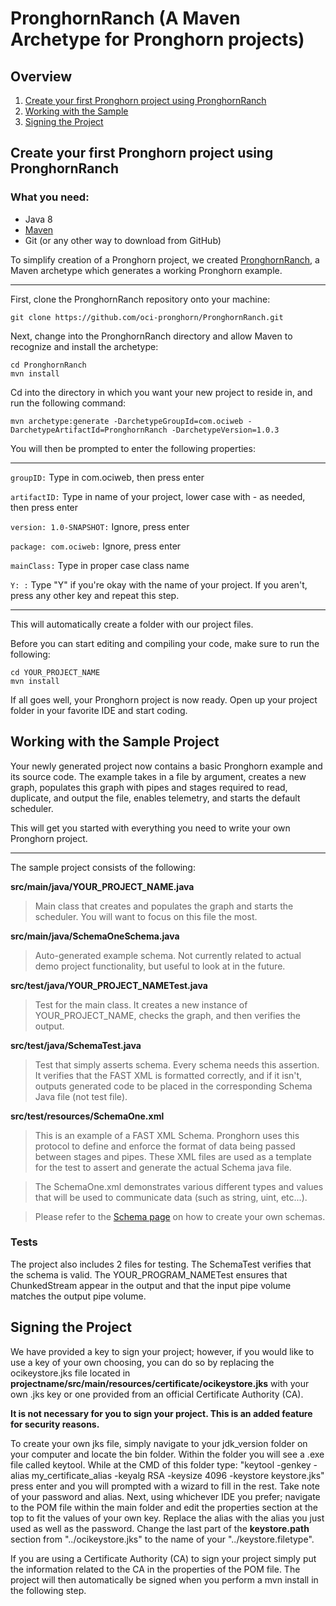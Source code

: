 # PronghornRanch (A Maven Archetype for Pronghorn projects)

## Overview
1. [Create your first Pronghorn project using PronghornRanch](#create-your-first-pronghorn-project-using-pronghornranch)
2. [Working with the Sample](#working-with-the-sample-project)
3. [Signing the Project](#signing-the-project)

## Create your first Pronghorn project using PronghornRanch

### What you need:
* Java 8
* [Maven](https://maven.apache.org/)
* Git (or any other way to download from GitHub)

To simplify creation of a Pronghorn project, we created [PronghornRanch](https://github.com/oci-pronghorn/PronghornRanch), a Maven archetype which generates a working Pronghorn example.

***


First, clone the PronghornRanch repository onto your machine:

    git clone https://github.com/oci-pronghorn/PronghornRanch.git

Next, change into the PronghornRanch directory and allow Maven to recognize and install the archetype:

    cd PronghornRanch
    mvn install

Cd into the directory in which you want your new project to reside in, and run the following command:

    mvn archetype:generate -DarchetypeGroupId=com.ociweb -DarchetypeArtifactId=PronghornRanch -DarchetypeVersion=1.0.3

You will then be prompted to enter the following properties:

***

```groupID:``` Type in com.ociweb, then press enter

```artifactID:``` Type in name of your project, lower case with - as needed, then press enter

```version: 1.0-SNAPSHOT:``` Ignore, press enter

```package: com.ociweb:``` Ignore, press enter

```mainClass:``` Type in proper case class name

```Y: :``` Type "Y" if you're okay with the name of your project. If you aren't, press any other key and repeat this step.
***

This will automatically create a folder with our project files.

Before you can start editing and compiling your code, make sure to run the following:

    cd YOUR_PROJECT_NAME
    mvn install

If all goes well, your Pronghorn project is now ready. Open up your project folder in your favorite IDE and start coding.

## Working with the Sample Project
Your newly generated project now contains a basic Pronghorn example and its source code. The example takes in a file by argument, creates a new graph, populates this graph with pipes and stages required to read, duplicate, and output the file, enables telemetry, and starts the default scheduler.

This will get you started with everything you need to write your own Pronghorn project.

***

The sample project consists of the following:

**src/main/java/YOUR_PROJECT_NAME.java**

> Main class that creates and populates the graph and starts the scheduler. You will want to focus on this file the most.

**src/main/java/SchemaOneSchema.java**

> Auto-generated example schema. Not currently related to actual demo project functionality, but useful to look at in the future.

**src/test/java/YOUR_PROJECT_NAMETest.java**

> Test for the main class. It creates a new instance of YOUR_PROJECT_NAME, checks the graph, and then  verifies the output.

**src/test/java/SchemaTest.java**

> Test that simply asserts schema. Every schema needs this assertion. It verifies that the FAST XML is formatted correctly, and if it isn't, outputs generated code to be placed in the corresponding Schema Java file (not test file).

**src/test/resources/SchemaOne.xml**

> This is an example of a FAST XML Schema. Pronghorn uses this protocol to define and enforce the format of data being passed between stages and pipes. These XML files are used as a template for the test to assert and generate the actual Schema java file.

> The SchemaOne.xml demonstrates various different types and values that will be used to communicate data (such as string, uint, etc...).

> Please refer to the [Schema page](../wiki/schema) on how to create your own schemas.

### Tests
The project also includes 2 files for testing. The SchemaTest verifies that the schema is valid. The YOUR_PROGRAM_NAMETest ensures that ChunkedStream appear in the output and that the input pipe volume matches the output pipe volume.

## Signing the Project

We have provided a key to sign your project; however, if you would like to use a key of your own choosing, you can do so by replacing the ocikeystore.jks file located in **projectname/src/main/resources/certificate/ocikeystore.jks** with your own .jks key or one provided from an official Certificate Authority (CA).

**It is not necessary for you to sign your project. This is an added feature for security reasons.**

To create your own jks file, simply navigate to your jdk_version folder on your computer and locate the bin folder. Within the folder you will see a .exe file called keytool. While at the CMD of this folder type: "keytool -genkey -alias my_certificate_alias -keyalg RSA -keysize 4096 -keystore keystore.jks" press enter and you will prompted with a wizard to fill in the rest. Take note of your password and alias. Next, using whichever IDE you prefer; navigate to the POM file within the main folder and edit the properties section at the top to fit the values of your own key. Replace the alias with the alias you just used as well as the password. Change the last part of the **keystore.path** section from "../ocikeystore.jks" to the name of your "../keystore.filetype".

If you are using a Certificate Authority (CA) to sign your project simply put the information related to the CA in the properties of the POM file. The project will then automatically be signed when you perform a mvn install in the following step.
